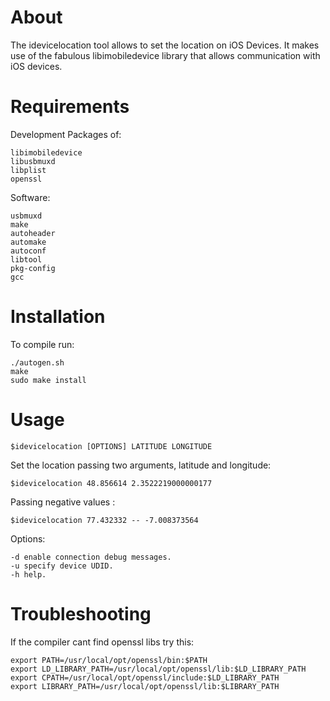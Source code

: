About
=====
The idevicelocation tool allows to set the location on iOS Devices. It makes use of the fabulous libimobiledevice library that allows communication
with iOS devices.

Requirements
============

Development Packages of:

	libimobiledevice
	libusbmuxd
	libplist
	openssl

Software:

	usbmuxd
	make
	autoheader
	automake
	autoconf
	libtool
	pkg-config
	gcc

Installation
============

To compile run:

	./autogen.sh
	make
	sudo make install

Usage
=====

	$idevicelocation [OPTIONS] LATITUDE LONGITUDE
 
Set the location passing two arguments, latitude and longitude:

	$idevicelocation 48.856614 2.3522219000000177 

Passing negative values :

	$idevicelocation 77.432332 -- -7.008373564

Options:

	-d enable connection debug messages.
	-u specify device UDID.
	-h help.
	
Troubleshooting
===============

If the compiler cant find openssl libs try this:

	export PATH=/usr/local/opt/openssl/bin:$PATH
	export LD_LIBRARY_PATH=/usr/local/opt/openssl/lib:$LD_LIBRARY_PATH
	export CPATH=/usr/local/opt/openssl/include:$LD_LIBRARY_PATH
	export LIBRARY_PATH=/usr/local/opt/openssl/lib:$LIBRARY_PATH



